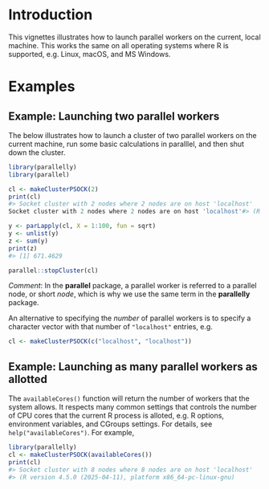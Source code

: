 <!--
%\VignetteIndexEntry{Parallel Workers on the Local Machine}
%\VignetteAuthor{Henrik Bengtsson}
%\VignetteKeyword{R}
%\VignetteKeyword{package}
%\VignetteKeyword{vignette}
%\VignetteEngine{parallelly::selfonly}
-->


# Introduction

This vignettes illustrates how to launch parallel workers on the
current, local machine. This works the same on all operating systems
where R is supported, e.g. Linux, macOS, and MS Windows.


# Examples

## Example: Launching two parallel workers

The below illustrates how to launch a cluster of two parallel workers
on the current machine, run some basic calculations in paralllel, and
then shut down the cluster.

```r
library(parallelly)
library(parallel)

cl <- makeClusterPSOCK(2)
print(cl)
#> Socket cluster with 2 nodes where 2 nodes are on host 'localhost'
Socket cluster with 2 nodes where 2 nodes are on host 'localhost'#> (R version 4.5.0 (2025-04-11), platform x86_64-pc-linux-gnu)

y <- parLapply(cl, X = 1:100, fun = sqrt)
y <- unlist(y)
z <- sum(y)
print(z)
#> [1] 671.4629

parallel::stopCluster(cl)
```

_Comment_: In the **parallel** package, a parallel worker is referred
to a parallel node, or short _node_, which is why we use the same term
in the **parallelly** package.


An alternative to specifying the _number_ of parallel workers is to
specify a character vector with that number of `"localhost"` entries,
e.g.

```r
cl <- makeClusterPSOCK(c("localhost", "localhost"))
```


## Example: Launching as many parallel workers as allotted

The `availableCores()` function will return the number of workers that
the system allows. It respects many common settings that controls the
number of CPU cores that the current R process is alloted, e.g. R
options, environment variables, and CGroups settings. For details, see
`help("availableCores")`. For example,

```r
library(parallelly)
cl <- makeClusterPSOCK(availableCores())
print(cl)
#> Socket cluster with 8 nodes where 8 nodes are on host 'localhost'
#> (R version 4.5.0 (2025-04-11), platform x86_64-pc-linux-gnu)
```

